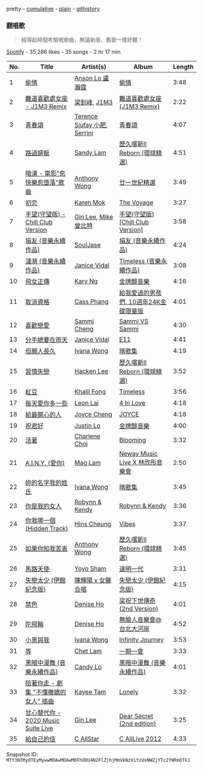pretty - [cumulative](/playlists/cumulative/37i9dQZF1DXcklpCH5705e.md) - [plain](/playlists/plain/37i9dQZF1DXcklpCH5705e) - [githistory](https://github.githistory.xyz/mackorone/spotify-playlist-archive/blob/main/playlists/plain/37i9dQZF1DXcklpCH5705e)

### [翻唱歌](https://open.spotify.com/playlist/37i9dQZF1DXcklpCH5705e)

> 經得起時間考驗嘅歌曲，無論新版、舊歌一樣好聽！

[Spotify](https://open.spotify.com/user/spotify) - 35,286 likes - 35 songs - 2 hr 17 min

| No. | Title | Artist(s) | Album | Length |
|---|---|---|---|---|
| 1 | [偷情](https://open.spotify.com/track/2E5X5HbBHBUeo2juTSgTMX) | [Anson Lo 盧瀚霆](https://open.spotify.com/artist/2G4Ntbg3dYqkUAGrMUZ0U7) | [偷情](https://open.spotify.com/album/2zYf27zQAJY1qgPB5plv19) | 3:48 |
| 2 | [難道喜歡處女座 \- J1M3 Remix](https://open.spotify.com/track/0ZWpQpsBL0aPRvSpxCPpnH) | [梁釗峰](https://open.spotify.com/artist/28ZDaobarpiyxFtfg11sS8), [J1M3](https://open.spotify.com/artist/4MKAuJc5O5O9en6ZZO5R5v) | [難道喜歡處女座 \(J1M3 Remix\)](https://open.spotify.com/album/1BI2KlhZY5Ba9hG68Syuj4) | 2:22 |
| 3 | [青春頌](https://open.spotify.com/track/3fxNCwlNPWXSaQy2Z5WqrD) | [Terence Siufay 小肥](https://open.spotify.com/artist/14wCkmaUSQPkMjqo0MRhRv), [Serrini](https://open.spotify.com/artist/0u3m5Sy2zsq4Gk0aduH9s7) | [青春頌](https://open.spotify.com/album/5C5s445G0OEd3OiRki54In) | 4:07 |
| 4 | [路過蜻蜓](https://open.spotify.com/track/4Uhq40fGrEwKEHxzQQajTY) | [Sandy Lam](https://open.spotify.com/artist/3K2hOAx9MPhduvDf2qguro) | [歷久嚐新II Reborn \(環球精選\)](https://open.spotify.com/album/76OhLZYkmy48oEy0bVHwxL) | 4:51 |
| 5 | [暗湧 \- 電影"愈快樂愈墮落"歌曲](https://open.spotify.com/track/51qJSDTQiyP2BNsAKRcRo2) | [Anthony Wong](https://open.spotify.com/artist/16J0pDSrYEctKiVYogq2aI) | [廿一世紀精選](https://open.spotify.com/album/1YOynn6PjM1NnCnBRLuv2S) | 3:49 |
| 6 | [初恋](https://open.spotify.com/track/4aLmzZyMECEzWSXt15bI1f) | [Karen Mok](https://open.spotify.com/artist/6jlz5QSUqbKE4vnzo2qfP1) | [The Voyage](https://open.spotify.com/album/0b2toX1GP2XxY5W83bjAdA) | 3:27 |
| 7 | [手望\(守望版\) \- Chill Club Version](https://open.spotify.com/track/72xWqUAWRuYhP0BZhroJjF) | [Gin Lee](https://open.spotify.com/artist/0UtXMxHMXhwQUI6G6TFDt1), [Mike 曾比特](https://open.spotify.com/artist/33oY0RTyXAMYBM6QSImuo7) | [手望\(守望版\) \[Chill Club Version\]](https://open.spotify.com/album/55YNpYQPgwvhxCXte6OtN7) | 3:58 |
| 8 | [損友 \(音樂永續作品\)](https://open.spotify.com/track/58NLb3BrpY5ulbRRaFH8bU) | [SoulJase](https://open.spotify.com/artist/0DxUeiPWLakywVP1UocKim) | [損友 \(音樂永續作品\)](https://open.spotify.com/album/23Bihif9rjkXe3oSL7qmTU) | 4:24 |
| 9 | [漣漪 \(音樂永續作品\)](https://open.spotify.com/track/5agxyN0XnlsRNJXXk2xDYN) | [Janice Vidal](https://open.spotify.com/artist/68gYAqni9tSrACmLCp4qoM) | [Timeless \(音樂永續作品\)](https://open.spotify.com/album/2mWGL5GwVUhIs7UADr4dQS) | 3:08 |
| 10 | [飛女正傳](https://open.spotify.com/track/5sj0UfCx4Wjs0epsmL45ZQ) | [Kary Ng](https://open.spotify.com/artist/3B9ZmIcte26paTCaI1PFKE) | [金牌醇音樂](https://open.spotify.com/album/6jPQJnhNyqO49dcyJGBHcR) | 4:16 |
| 11 | [取消資格](https://open.spotify.com/track/5fTvinvM2O7Qfedvp4u3ck) | [Cass Phang](https://open.spotify.com/artist/0RkQt8LMVrxCjQb9BxpBfF) | [給我愛過的男孩們\. 10週年24K金碟限量版](https://open.spotify.com/album/5yR2ixyCiWRtSfB5Jeb9CF) | 4:01 |
| 12 | [喜歡戀愛](https://open.spotify.com/track/4FzNaixy0Ura2eDmS3217L) | [Sammi Cheng](https://open.spotify.com/artist/3XCnp5UV5wnNw49Xuka9qH) | [Sammi VS Sammi](https://open.spotify.com/album/1ZMrZVljBvcfVt2Eez0e9a) | 4:30 |
| 13 | [分手總要在雨天](https://open.spotify.com/track/5GWjuO8Fq0180HXbny1HNo) | [Janice Vidal](https://open.spotify.com/artist/68gYAqni9tSrACmLCp4qoM) | [E11](https://open.spotify.com/album/53pbunTdvp1O77bS2rRN1Q) | 4:41 |
| 14 | [但願人長久](https://open.spotify.com/track/0K9JlgBeEtcx5I2OgX9hlg) | [Ivana Wong](https://open.spotify.com/artist/27WDr8Ky1j0LtgY82Ttk5S) | [晴歌集](https://open.spotify.com/album/2NkOW9aVr1Ov261a9upeH1) | 4:19 |
| 15 | [習慣失戀](https://open.spotify.com/track/5p9lznconoyjwg1sR3LW1t) | [Hacken Lee](https://open.spotify.com/artist/3PV11RNUoGfX9tMN2wVljB) | [歷久嚐新II Reborn \(環球精選\)](https://open.spotify.com/album/76OhLZYkmy48oEy0bVHwxL) | 3:52 |
| 16 | [紅豆](https://open.spotify.com/track/5TkQbhQm9BXONk2agDo4w9) | [Khalil Fong](https://open.spotify.com/artist/1YrtUPrWcPfgdl9BaD9nhd) | [Timeless](https://open.spotify.com/album/2rntSWCLxmhuB25LlnzkbK) | 3:56 |
| 17 | [每天愛你多一些](https://open.spotify.com/track/6netQHYLJxJfWXHYnvOEJA) | [Leon Lai](https://open.spotify.com/artist/0ubIxkefJsoYY8JXc2HJoa) | [4 In Love](https://open.spotify.com/album/1LQlxBcbxarDHZfS04TrxR) | 4:18 |
| 18 | [給最開心的人](https://open.spotify.com/track/2VDeyWFIuARXVnR4sJIkDE) | [Joyce Cheng](https://open.spotify.com/artist/1y4HuOPsPuo8bBIzk5CXsV) | [JOYCE](https://open.spotify.com/album/02Brb1tEIxIPc7t5DwX4xv) | 4:18 |
| 19 | [祝君好](https://open.spotify.com/track/5bSF9Tlr0RM7buiMbCoamZ) | [Justin Lo](https://open.spotify.com/artist/3lva01D3HtmlEKjuxAZ7bC) | [金牌醇音樂](https://open.spotify.com/album/6jPQJnhNyqO49dcyJGBHcR) | 4:00 |
| 20 | [活著](https://open.spotify.com/track/711bVTOFjmjte4eNXzcbc7) | [Charlene Choi](https://open.spotify.com/artist/6wBoKKHhGDrxVtp6XMFpIP) | [Blooming](https://open.spotify.com/album/3Qxf3z5G8hMBacGhEzeMjL) | 3:32 |
| 21 | [A.I.N.Y\. \(愛你\)](https://open.spotify.com/track/13l9dTRexqjXmzPESkaHU9) | [Mag Lam](https://open.spotify.com/artist/2fTmvcWWFIP66KlIvWlnlL) | [Neway Music Live X 林欣彤音樂會](https://open.spotify.com/album/5ppZ6CAbt2jAf4HgH3Ov7K) | 2:50 |
| 22 | [妳的名字我的姓氏](https://open.spotify.com/track/2mmmlbh573ldSbEIHM16gf) | [Ivana Wong](https://open.spotify.com/artist/27WDr8Ky1j0LtgY82Ttk5S) | [晴歌集](https://open.spotify.com/album/2NkOW9aVr1Ov261a9upeH1) | 3:45 |
| 23 | [你是我的女人](https://open.spotify.com/track/6jDLdVKCa0lM8RyzNuvnxn) | [Robynn & Kendy](https://open.spotify.com/artist/3NFZHFNSDK0Q8k3k38ysTp) | [Robynn & Kendy](https://open.spotify.com/album/4Kh0aJr49Tb4lDBEJu5kAq) | 3:36 |
| 24 | [你救哪一個 \(Hidden Track\)](https://open.spotify.com/track/3F4di2gUOaxexwCsrPwtQT) | [Hins Cheung](https://open.spotify.com/artist/2MVfNjocvNrE03cQuxpsWK) | [Vibes](https://open.spotify.com/album/4KmgdX1Q7Q5tzEwNhNjjII) | 3:37 |
| 25 | [如果你知我苦衷](https://open.spotify.com/track/6paEWm5S77czbhC8aaLme2) | [Anthony Wong](https://open.spotify.com/artist/16J0pDSrYEctKiVYogq2aI) | [歷久嚐新II Reborn \(環球精選\)](https://open.spotify.com/album/76OhLZYkmy48oEy0bVHwxL) | 3:45 |
| 26 | [馬路天使](https://open.spotify.com/track/2qZx8ZAB4E24KX4bXXo86e) | [Yoyo Sham](https://open.spotify.com/artist/2OrCYFzQYE1TmevdYARnU1) | [達明一代](https://open.spotify.com/album/512ilWYaatApFMRpBoohXl) | 3:31 |
| 27 | [失戀太少 \(伊館紀念版\)](https://open.spotify.com/track/4zmqKCo5p7DIAZtSEfeizu) | [陳輝陽 x 女聲合唱](https://open.spotify.com/artist/6t1LRAgmnIc4a1hnjhSDHU) | [失戀太少 \(伊館紀念版\)](https://open.spotify.com/album/3xskNhnybwHl4oMOgl2OzZ) | 4:15 |
| 28 | [禁色](https://open.spotify.com/track/1wx0DU53rprgVs1EfwinIo) | [Denise Ho](https://open.spotify.com/artist/4yN0M1P08hXwuDi81G6O5U) | [梁祝下世傳奇 \(2nd Version\)](https://open.spotify.com/album/26NCYcvfFhRwQeyJTK4iOG) | 4:01 |
| 29 | [陀飛輪](https://open.spotify.com/track/4Tsh6vIHx44NpJYwAnGPjj) | [Denise Ho](https://open.spotify.com/artist/4yN0M1P08hXwuDi81G6O5U) | [無臉人音樂會@台北大河岸](https://open.spotify.com/album/2kutcuDK3bdEmFd7tHuHWg) | 4:52 |
| 30 | [小黑與我](https://open.spotify.com/track/2vD2zwXVdGrF7ZaSK7XcF3) | [Ivana Wong](https://open.spotify.com/artist/27WDr8Ky1j0LtgY82Ttk5S) | [Infinity Journey](https://open.spotify.com/album/43A14wOfi59SPQGbIoRCia) | 3:53 |
| 31 | [等](https://open.spotify.com/track/27BDiVBs8rcbGZm6UTIBnU) | [Chet Lam](https://open.spotify.com/artist/0eE5MIp5hONB0TxIJS5H48) | [一期一會](https://open.spotify.com/album/5CzYuHAN4K1nxoiiq8U36X) | 3:33 |
| 32 | [黑暗中漫舞 \(音樂永續作品\)](https://open.spotify.com/track/1Wste23dWh4oBK7MDV60EQ) | [Candy Lo](https://open.spotify.com/artist/51ZbCFgOspWvhBjd1DUYEV) | [黑暗中漫舞 \(音樂永續作品\)](https://open.spotify.com/album/7MA3Eu4JGjc9Ho1vee5xvg) | 4:01 |
| 33 | [陪著你走 \- 劇集 "不懂撒嬌的女人" 插曲](https://open.spotify.com/track/6ZowYBoRWQaS7bPmmDuWpS) | [Kayee Tam](https://open.spotify.com/artist/7xinmBXv4DpvMvitZt2maL) | [Lonely](https://open.spotify.com/album/7jtCtoHovPWMOmzpTNNvVO) | 3:32 |
| 34 | [甘心替代你 \- 2020 Music Suite Live](https://open.spotify.com/track/5aB9F7Ku4KwzuvEmQqXnPI) | [Gin Lee](https://open.spotify.com/artist/0UtXMxHMXhwQUI6G6TFDt1) | [Dear Secret \(2nd edition\)](https://open.spotify.com/album/33oSpTnVlOvjODoph9vv3u) | 3:25 |
| 35 | [給自己的信](https://open.spotify.com/track/0Tmkb2BB7M6Jxugz2yHZCU) | [C AllStar](https://open.spotify.com/artist/0ip5ivJzpy0v4DWVVKxc4D) | [C AllLive 2012](https://open.spotify.com/album/6rvPe6eKm2V6YVw3GzJWAj) | 4:33 |

Snapshot ID: `MTY3NTMyOTEyMywwMDAwMDAwMDFhODU4N2FlZjhjMmVkNzViYzUxNWZjYTc2YWRmOTk1`
